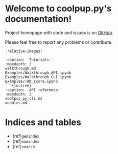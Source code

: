 # Welcome to coolpup.py's documentation!

Project homepage with code and issues is on [GitHub](https://github.com/open2c/coolpuppy).

Please feel free to report any problems or contribute.

```{include} ../../README.md
:relative-images:
```

```{toctree}
:caption: 'Tutorials:'
:maxdepth: 2
walkthrough.md
Examples/Walkthrough_API.ipynb
Examples/Walkthrough_CLI.ipynb
Examples/TAD_score.ipynb
```{toctree}
:caption: 'API reference:'
:maxdepth: 2
coolpup_py_cli.md
modules.md

```

# Indices and tables

- {ref}`genindex`
- {ref}`modindex`
- {ref}`search`
